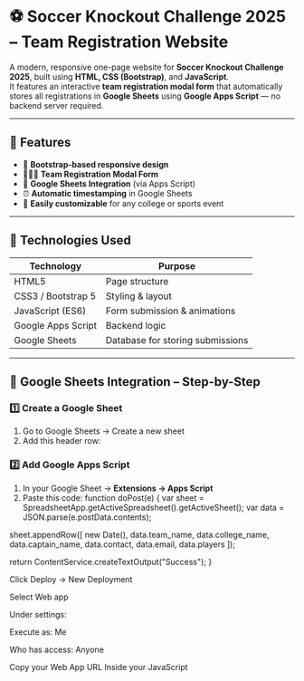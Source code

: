 # ⚽ Soccer Knockout Challenge 2025 – Team Registration Website

A modern, responsive one-page website for **Soccer Knockout Challenge 2025**, built using **HTML, CSS (Bootstrap)**, and **JavaScript**.  
It features an interactive **team registration modal form** that automatically stores all registrations in **Google Sheets** using **Google Apps Script** — no backend server required.

---

## 🚀 Features

- 🎨 **Bootstrap-based responsive design**
- 🧑‍🤝‍🧑 **Team Registration Modal Form**
- 🔗 **Google Sheets Integration** (via Apps Script)
- ⏰ **Automatic timestamping** in Google Sheets
- 🧾 **Easily customizable** for any college or sports event

---

## 🧩 Technologies Used

| Technology | Purpose |
|-------------|----------|
| HTML5 | Page structure |
| CSS3 / Bootstrap 5 | Styling & layout |
| JavaScript (ES6) | Form submission & animations |
| Google Apps Script | Backend logic |
| Google Sheets | Database for storing submissions |

---

## 🧠 Google Sheets Integration – Step-by-Step

### 1️⃣ Create a Google Sheet
1. Go to Google Sheets → Create a new sheet  
2. Add this header row:
### 2️⃣ Add Google Apps Script

1. In your Google Sheet → **Extensions → Apps Script**
2. Paste this code:
   function doPost(e) {
  var sheet = SpreadsheetApp.getActiveSpreadsheet().getActiveSheet();
  var data = JSON.parse(e.postData.contents);

  sheet.appendRow([
    new Date(),
    data.team_name,
    data.college_name,
    data.captain_name,
    data.contact,
    data.email,
    data.players
  ]);

  return ContentService.createTextOutput("Success");
}


Click Deploy → New Deployment

Select Web app

Under settings:

Execute as: Me

Who has access: Anyone

 Copy your Web App URL
Inside your JavaScript

